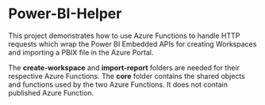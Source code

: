# Power-BI-Helper

This project demonstrates how to use Azure Functions to handle HTTP requests which wrap the Power BI Embedded APIs for creating Workspaces and importing a PBIX file in the Azure Portal.

The **create-workspace** and **import-report** folders are needed for their respective Azure Functions.  The **core** folder contains the shared objects and functions used by the two Azure Functions.  It does not contain published Azure Function. 